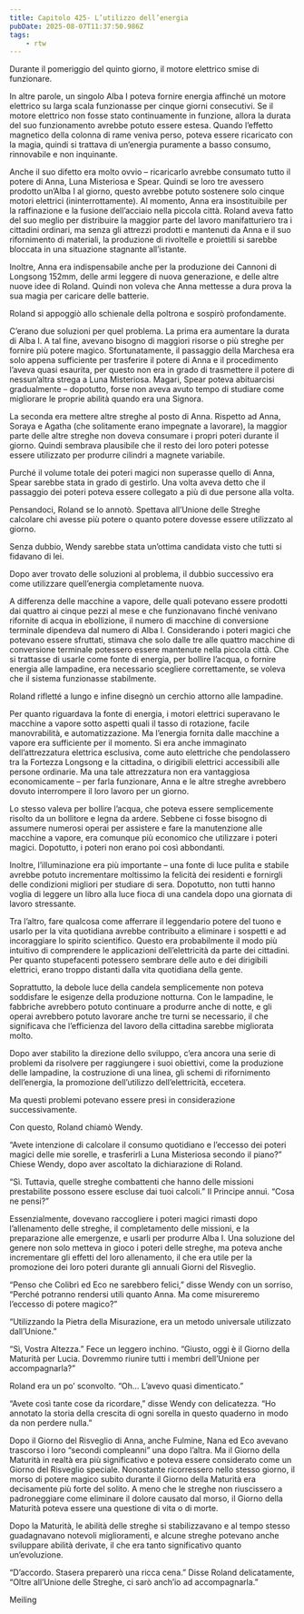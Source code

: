```yaml
---
title: Capitolo 425- L’utilizzo dell’energia
pubDate: 2025-08-07T11:37:50.986Z
tags:
    - rtw
---
```















Durante il pomeriggio del quinto giorno, il motore elettrico smise di funzionare.


In altre parole, un singolo Alba I poteva fornire energia affinché un motore elettrico su larga scala funzionasse per cinque giorni consecutivi. Se il motore elettrico non fosse stato continuamente in funzione, allora la durata del suo funzionamento avrebbe potuto essere estesa. Quando l’effetto magnetico della colonna di rame veniva perso, poteva essere ricaricato con la magia, quindi si trattava di un’energia puramente a basso consumo, rinnovabile e non inquinante.


Anche il suo difetto era molto ovvio – ricaricarlo avrebbe consumato tutto il potere di Anna, Luna Misteriosa e Spear. Quindi se loro tre avessero prodotto un’Alba I al giorno, questo avrebbe potuto sostenere solo cinque motori elettrici (ininterrottamente). Al momento, Anna era insostituibile per la raffinazione e la fusione dell’acciaio nella piccola città. Roland aveva fatto del suo meglio per distribuire la maggior parte del lavoro manifatturiero tra i cittadini ordinari, ma senza gli attrezzi prodotti e mantenuti da Anna e il suo rifornimento di materiali, la produzione di rivoltelle e proiettili si sarebbe bloccata in una situazione stagnante all’istante.


Inoltre, Anna era indispensabile anche per la produzione dei Cannoni di Longsong 152mm, delle armi leggere di nuova generazione, e delle altre nuove idee di Roland. Quindi non voleva che Anna mettesse a dura prova la sua magia per caricare delle batterie.


Roland si appoggiò allo schienale della poltrona e sospirò profondamente.


C’erano due soluzioni per quel problema. La prima era aumentare la durata di Alba I. A tal fine, avevano bisogno di maggiori risorse o più streghe per fornire più potere magico. Sfortunatamente, il passaggio della Marchesa era solo appena sufficiente per trasferire il potere di Anna e il procedimento l’aveva quasi esaurita, per questo non era in grado di trasmettere il potere di nessun’altra strega a Luna Misteriosa. Magari, Spear poteva abituarcisi gradualmente – dopotutto, forse non aveva avuto tempo di studiare come migliorare le proprie abilità quando era una Signora.


La seconda era mettere altre streghe al posto di Anna. Rispetto ad Anna, Soraya e Agatha (che solitamente erano impegnate a lavorare), la maggior parte delle altre streghe non doveva consumare i propri poteri durante il giorno. Quindi sembrava plausibile che il resto dei loro poteri potesse essere utilizzato per produrre cilindri a magnete variabile.


Purché il volume totale dei poteri magici non superasse quello di Anna, Spear sarebbe stata in grado di gestirlo. Una volta aveva detto che il passaggio dei poteri poteva essere collegato a più di due persone alla volta.


Pensandoci, Roland se lo annotò. Spettava all’Unione delle Streghe calcolare chi avesse più potere o quanto potere dovesse essere utilizzato al giorno.


Senza dubbio, Wendy sarebbe stata un’ottima candidata visto che tutti si fidavano di lei.


Dopo aver trovato delle soluzioni al problema, il dubbio successivo era come utilizzare quell’energia completamente nuova.


A differenza delle macchine a vapore, delle quali potevano essere prodotti dai quattro ai cinque pezzi al mese e che funzionavano finché venivano rifornite di acqua in ebollizione, il numero di macchine di conversione terminale dipendeva dal numero di Alba I. Considerando i poteri magici che potevano essere sfruttati, stimava che solo dalle tre alle quattro macchine di conversione terminale potessero essere mantenute nella piccola città. Che si trattasse di usarle come fonte di energia, per bollire l’acqua, o fornire energia alle lampadine, era necessario scegliere correttamente, se voleva che il sistema funzionasse stabilmente.


Roland rifletté a lungo e infine disegnò un cerchio attorno alle lampadine.


Per quanto riguardava la fonte di energia, i motori elettrici superavano le macchine a vapore sotto aspetti quali il tasso di rotazione, facile manovrabilità, e automatizzazione. Ma l’energia fornita dalle macchine a vapore era sufficiente per il momento. Si era anche immaginato dell’attrezzatura elettrica esclusiva, come auto elettriche che pendolassero tra la Fortezza Longsong e la cittadina, o dirigibili elettrici accessibili alle persone ordinarie. Ma una tale attrezzatura non era vantaggiosa economicamente – per farla funzionare, Anna e le altre streghe avrebbero dovuto interrompere il loro lavoro per un giorno.


Lo stesso valeva per bollire l’acqua, che poteva essere semplicemente risolto da un bollitore e legna da ardere. Sebbene ci fosse bisogno di assumere numerosi operai per assistere e fare la manutenzione alle macchine a vapore, era comunque più economico che utilizzare i poteri magici. Dopotutto, i poteri non erano poi così abbondanti.


Inoltre, l’illuminazione era più importante – una fonte di luce pulita e stabile avrebbe potuto incrementare moltissimo la felicità dei residenti e fornirgli delle condizioni migliori per studiare di sera. Dopotutto, non tutti hanno voglia di leggere un libro alla luce fioca di una candela dopo una giornata di lavoro stressante.


Tra l’altro, fare qualcosa come afferrare il leggendario potere del tuono e usarlo per la vita quotidiana avrebbe contribuito a eliminare i sospetti e ad incoraggiare lo spirito scientifico. Questo era probabilmente il modo più intuitivo di comprendere le applicazioni dell’elettricità da parte dei cittadini. Per quanto stupefacenti potessero sembrare delle auto e dei dirigibili elettrici, erano troppo distanti dalla vita quotidiana della gente.


Soprattutto, la debole luce della candela semplicemente non poteva soddisfare le esigenze della produzione notturna. Con le lampadine, le fabbriche avrebbero potuto continuare a produrre anche di notte, e gli operai avrebbero potuto lavorare anche tre turni se necessario, il che significava che l’efficienza del lavoro della cittadina sarebbe migliorata molto.


Dopo aver stabilito la direzione dello sviluppo, c’era ancora una serie di problemi da risolvere per raggiungere i suoi obiettivi, come la produzione delle lampadine, la costruzione di una linea, gli schemi di rifornimento dell’energia, la promozione dell’utilizzo dell’elettricità, eccetera.


Ma questi problemi potevano essere presi in considerazione successivamente.


Con questo, Roland chiamò Wendy.


“Avete intenzione di calcolare il consumo quotidiano e l’eccesso dei poteri magici delle mie sorelle, e trasferirli a Luna Misteriosa secondo il piano?” Chiese Wendy, dopo aver ascoltato la dichiarazione di Roland.


“Sì. Tuttavia, quelle streghe combattenti che hanno delle missioni prestabilite possono essere escluse dai tuoi calcoli.” Il Principe annuì. “Cosa ne pensi?”


Essenzialmente, dovevano raccogliere i poteri magici rimasti dopo l’allenamento delle streghe, il completamento delle missioni, e la preparazione alle emergenze, e usarli per produrre Alba I. Una soluzione del genere non solo metteva in gioco i poteri delle streghe, ma poteva anche incrementare gli effetti del loro allenamento, il che era utile per la promozione dei loro poteri durante gli annuali Giorni del Risveglio.


“Penso che Colibrì ed Eco ne sarebbero felici,” disse Wendy con un sorriso, “Perché potranno rendersi utili quanto Anna. Ma come misureremo l’eccesso di potere magico?”


“Utilizzando la Pietra della Misurazione, era un metodo universale utilizzato dall’Unione.”


“Sì, Vostra Altezza.” Fece un leggero inchino. “Giusto, oggi è il Giorno della Maturità per Lucia. Dovremmo riunire tutti i membri dell’Unione per accompagnarla?”


Roland era un po’ sconvolto. “Oh… L’avevo quasi dimenticato.”


“Avete così tante cose da ricordare,” disse Wendy con delicatezza. “Ho annotato la storia della crescita di ogni sorella in questo quaderno in modo da non perdere nulla.”


Dopo il Giorno del Risveglio di Anna, anche Fulmine, Nana ed Eco avevano trascorso i loro “secondi compleanni” una dopo l’altra. Ma il Giorno della Maturità in realtà era più significativo e poteva essere considerato come un Giorno del Risveglio speciale. Nonostante ricorressero nello stesso giorno, il morso di potere magico subito durante il Giorno della Maturità era decisamente più forte del solito. A meno che le streghe non riuscissero a padroneggiare come eliminare il dolore causato dal morso, il Giorno della Maturità poteva essere una questione di vita o di morte.


Dopo la Maturità, le abilità delle streghe si stabilizzavano e al tempo stesso guadagnavano notevoli miglioramenti, e alcune streghe potevano anche sviluppare abilità derivate, il che era tanto significativo quanto un’evoluzione.


“D’accordo. Stasera preparerò una ricca cena.” Disse Roland delicatamente, “Oltre all’Unione delle Streghe, ci sarò anch’io ad accompagnarla.”


Meiling








                                


                                



